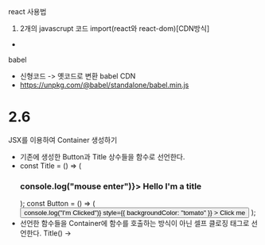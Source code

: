 react 사용법

1. 2개의 javascrupt 코드 import(react와 react-dom)[CDN방식]

- <script src="https://unpkg.com/react@17.0.2/umd/react.production.min.js">
- <script src="https://unpkg.com/react-dom@17.0.2/umd/react-dom.production.min.js">

2. console에서 React를 입력하면 react를 확인할 수 있다.
3. react를 확인했다면 react코드를 사용한다.

react 규칙

- HTML을 페이지에 직접 작성하지 않는다. 대신 javascript를 사용한다.

react는 어플리케이션을 도와주는 라이브러리(엔진)
react-dom은 react element들을 HTML DOM에 넣을 수 있게 하는 라이브러리이다.

React.createElement("생성할element", {속성 ex) id="span"}, "span안에 들어갈 내용");

react 동작 순서

- javascript -> HTML & CSS

# 2.3

여러가지 태그 동시에 render하기

- const container = React.createElement("div", null, [span, btn]);
- ReactDOM.render(container,root);

# 2.5

JSX

- javascript를 확장한 문법
- HTML에서 사용한 문법과 비슷한 문법을 이용해서 react요소를 만든다.
- JSX를 이용하기 위해서는 babel을 사용한 후 script의 타입을 text/babel로 설정해야한다.
- <script type="text/babel"></script>

babel

- 신형코드 -> 옛코드로 변환
  babel CDN
- https://unpkg.com/@babel/standalone/babel.min.js

# 2.6

JSX를 이용하여 Container 생성하기

- 기존에 생성한 Button과 Title 상수들을 함수로 선언한다.
- const Title = () => (
    <h3 id="title" onMouseEnter={() => console.log("mouse enter")}>
      Hello I'm a title
    </h3>
  );
  const Button = () => (
    <button
      id="button"
      onClick={() => console.log("I'm Clicked")}
      style={{ backgroundColor: "tomato" }}
    >
      Click me
    </button>
  );
- 선언한 함수들을 Container에 함수를 호출하는 방식이 아닌 셀프 클로징 태그로 선언한다. Title() -> <Title/> && Button() -> <Button/>
- Container 상수도 함수로 선언 후 render한다.
- const Container = () => (
  <div>
  <Title /><Button />
  </div>
  )
- ReactDOM.render(<container />, root);
  !!!!!
  함수로 선언할 때와 JSX에서 셀프 클로징 태그를 선언할 때 첫 글자는 항상 대문자로 선언한다.(소문자로 선언 시 JSX는 HTML 태그로 인식한다.)

# 3.0

JSX에 변수 할당하기

- let counter=10;
<h3>Total clicks: {counter}<h3>
- Total clicks: 10이 반환된다.

JSX에 함수 할당하기

- function countUp(){
  counter++;
  }
- <button onClick={countUp}>Click me</button>

ReactDOM.render(<Container />, root);

- 카운터를 증가시켜도 초기상태에서 한번만 렌더했기에 카운터의 값은 0이다. 즉, 값이 갱신되지 않는 문제가 발생한다.
- counter값을 갱신시키고, 그 후 Container를 다시 한번 렌더한다.
- function countUp(){
  counter++;
  ReactDOM.render(<Container />, root);
  }
  -React.js는 UI에서 바뀐부분(counter)만 업데이트 해준다.
- 기존의 javascript는 태그까지 업데이트(재선언)한다.

# 3.1

React에서 어플리케이션을 다룰 때 변수를 저장하는 방법

- ReactDOM이 렌더하는 태그(App or Container)의 return문 전에 useStatus를 사용한다.
- function App(){
  const data = React.useState(0)
  return ...
  }
- data 즉, React.useState()는 2가지 요소를 지니고 있는 배열을 반환하는데[data, function] data는 할당받은 값이다.(data는 초기값을 가질 수 있다.) function은 data를 바꿀 떄 사용하는 함수이다.

javascript에서 배열의 요소를 꺼내는 방법

- const food = ["tomato","potato"]
- const [myFavFood, mySecondFavFood] = food;
- 이렇게 사용하면 myFavFood에는 tomato가 할당되고, mySecondFavFood에는 potato가 할당된다.

#

React.useState()가 반환하는 배열의 2가지 요소를 아래와 같이 꺼내 사용한다.

- const[counter, modifier] = React.useState();
- React.useState()는 ["data", function]을 반환하는데 이렇게 사용하면 counter에는 "data"가 할당되고 modifier에는 function이 할당된다.
- const[counter, modifier] = React.useState(0);
- 위 문장에서 counter에는 초깃값인 0이 할당되고 modifier에는 data를 바꿀 때 사용하는 function이 할당된다. 즉, counter = 0이고 modifier=function이 할당된다.
- modifier함수는 값을 하나 할당받을 수 있다. modifier함수에 어떤 값을 부여하든 modifier함수는 그 값으로 업데이트하고 리렌더링 한다.
- const [counter, modifier] = React.useState(0);
- const onClick = () => {
  modifier(4444);
  }
- counter를 출력할 때 클릭 이벤트를 발생시키면 0에서 4444로 업데이트된다.
- 즉, React.useState 함수는 counter같은 데이터를 숫자형 데이터로 건네주고, 그 데이터 값을 바꿀 함수(modifier)도 함께 준다. 그리고 그 함수(modifier)를 이용하여 데이터를 바꿧을 때 데이터의 값이 바뀌고 컴포넌트도 동시에 리렌더링 된다.
- 위 코드에서는 [counter, modifier]로 설정했지만 관습적으로 [counter, setCounter]로 사용한다.

# 3.4

modifyFunction(setCoutner)에는 함수를 할당할 수 있다.

- setCounter(current => current +1);
- setCounter에 현재의 값을 할당하는 방법보다 함수를 할당하여 현재의 값을 변경하는 방법이 안전하다.(함수의 argument가 현재 값 확실히 현재값이라는걸 보장 가능)
- 즉, 현재 state(현재값)을 기반으로 계산을 하려면 함수를 이용해야한다. modifyFunction에 함수를 할당하면 함수의 argument는 현재값이라는걸 보장할 수 있다.( const [counter, setCoutner] = React.useState(0)에서 setCounter((current) => current + 1) 이라고 한다면 current에는 현재값인 coutner가 들어간다.)

# 3.5

현재 사용중인 react는 production버전이다.

- <script src="https://unpkg.com/react@17.0.2/umd/react.production.min.js"></script>
    <script src="https://unpkg.com/react-dom@17.0.2/umd/react-dom.production.min.js"></script>
  production 버전을 development 버전으로 변셩하면 html의 예약어 사용이 불가능하다.
- <script src="https://unpkg.com/react@17.0.2/umd/react.development.min.js"></script>
<script src="https://unpkg.com/react-dom@17.0.2/umd/react-dom.development.min.js"></script>

html 예약어 사용 불가

- <label for="minutes" class="hi">Minutes </label>
  <input id="minutes" placeholder="Minutes" type="number" />
  <label for="hours">Minutes </label>
  <input id="hours" placeholder="Hours" type="number" />
  아래와 같이 변경해서 사용해야 한다.
- <label htmlFor="minutes" className="hi">Minutes </label>
  <input id="minutes" placeholder="Minutes" type="number" />
  <label htmlFor="hours">Minutes </label>
  <input id="hours" placeholder="Hours" type="number" />

onChnage Event

- 새로운 값을 입력할 때 마다 value를 업데이트 시킨다.
- <input value={minutes} id="minutes" placeholder="Minutes" type="number"
  onChange={}>
